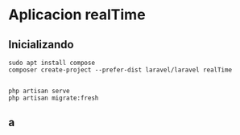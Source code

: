 # Aplicacion realTime 

## Inicializando
    sudo apt install compose
    composer create-project --prefer-dist laravel/laravel realTime


    php artisan serve
    php artisan migrate:fresh

## a